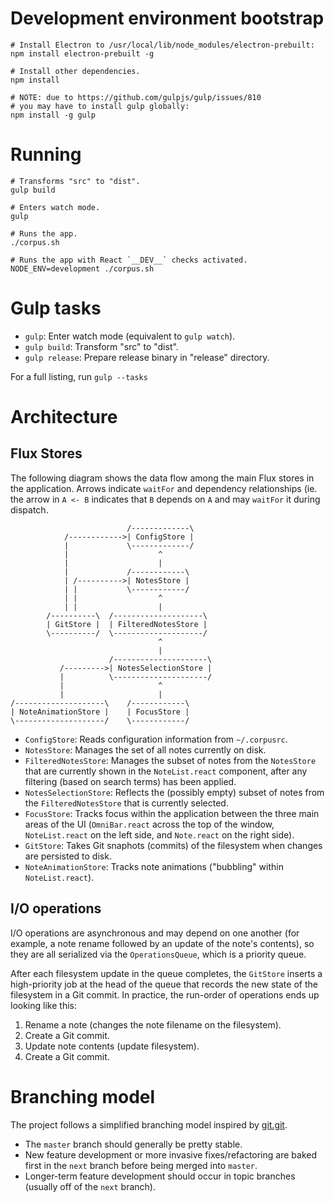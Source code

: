 # Development environment bootstrap

```
# Install Electron to /usr/local/lib/node_modules/electron-prebuilt:
npm install electron-prebuilt -g

# Install other dependencies.
npm install

# NOTE: due to https://github.com/gulpjs/gulp/issues/810
# you may have to install gulp globally:
npm install -g gulp
```

# Running

```
# Transforms "src" to "dist".
gulp build

# Enters watch mode.
gulp

# Runs the app.
./corpus.sh

# Runs the app with React `__DEV__` checks activated.
NODE_ENV=development ./corpus.sh
```

# Gulp tasks

- `gulp`: Enter watch mode (equivalent to `gulp watch`).
- `gulp build`: Transform "src" to "dist".
- `gulp release`: Prepare release binary in "release" directory.

For a full listing, run `gulp --tasks`

# Architecture

## Flux Stores

The following diagram shows the data flow among the main Flux stores in the
application. Arrows indicate `waitFor` and dependency relationships (ie. the
arrow in `A <- B` indicates that `B` depends on `A` and may `waitFor` it during
dispatch.

```
                          /-------------\
            /------------>| ConfigStore |
            |             \-------------/
            |                    ^
            |                    |
            |             /------------\
            | /---------->| NotesStore |
            | |           \------------/
            | |                  ^
            | |                  |
        /----------\  /--------------------\
        | GitStore |  | FilteredNotesStore |
        \----------/  \--------------------/
                                 ^
                                 |
                      /---------------------\
           /--------->| NotesSelectionStore |
           |          \---------------------/
           |                     ^
           |                     |
/--------------------\    /------------\
| NoteAnimationStore |    | FocusStore |
\--------------------/    \------------/
```

- `ConfigStore`: Reads configuration information from `~/.corpusrc`.
- `NotesStore`: Manages the set of all notes currently on disk.
- `FilteredNotesStore`: Manages the subset of notes from the `NotesStore` that
  are currently shown in the `NoteList.react` component, after any filtering
  (based on search terms) has been applied.
- `NotesSelectionStore`: Reflects the (possibly empty) subset of notes from the
  `FilteredNotesStore` that is currently selected.
- `FocusStore`: Tracks focus within the application between the three main areas
  of the UI (`OmniBar.react` across the top of the window, `NoteList.react` on
  the left side, and `Note.react` on the right side).
- `GitStore`: Takes Git snaphots (commits) of the filesystem when changes are
  persisted to disk.
- `NoteAnimationStore`: Tracks note animations ("bubbling" within
  `NoteList.react`).

## I/O operations

I/O operations are asynchronous and may depend on one another (for example, a
note rename followed by an update of the note's contents), so they are all
serialized via the `OperationsQueue`, which is a priority queue.

After each filesystem update in the queue completes, the `GitStore` inserts a
high-priority job at the head of the queue that records the new state of the
filesystem in a Git commit. In practice, the run-order of operations ends up
looking like this:

1. Rename a note (changes the note filename on the filesystem).
2. Create a Git commit.
3. Update note contents (update filesystem).
4. Create a Git commit.

# Branching model

The project follows a simplified branching model inspired by
[git.git](https://github.com/git/git).

- The `master` branch should generally be pretty stable.
- New feature development or more invasive fixes/refactoring are baked first in
  the `next` branch before being merged into `master`.
- Longer-term feature development should occur in topic branches (usually off of
  the `next` branch).

